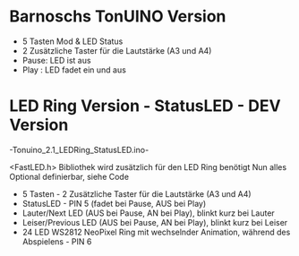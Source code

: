 # Barnoschs TonUINO Version

- 5 Tasten Mod & LED Status
- 2 Zusätzliche Taster für die Lautstärke (A3 und A4)
- Pause: LED ist aus
- Play : LED fadet ein und aus

# LED Ring Version - StatusLED - DEV Version
 -Tonuino_2.1_LEDRing_StatusLED.ino-
 
<FastLED.h> Bibliothek wird zusätzlich für den LED Ring benötigt
Nun alles Optional definierbar, siehe Code
- 5 Tasten - 2 Zusätzliche Taster für die Lautstärke (A3 und A4)
- StatusLED - PIN 5 (fadet bei Pause, AUS bei Play)
- Lauter/Next LED (AUS bei Pause, AN bei Play), blinkt kurz bei Lauter
- Leiser/Previous LED (AUS bei Pause, AN bei Play), blinkt kurz bei Leiser
- 24 LED WS2812 NeoPixel Ring mit wechselnder Animation, während des Abspielens - PIN 6

